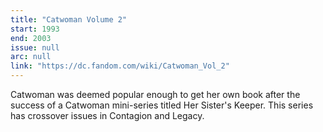 ```yaml
---
title: "Catwoman Volume 2"
start: 1993
end: 2003
issue: null
arc: null
link: "https://dc.fandom.com/wiki/Catwoman_Vol_2"
---
```


Catwoman was deemed popular enough to get her own book after the success of a Catwoman mini-series titled Her Sister's Keeper. This series has crossover issues in Contagion and Legacy.

